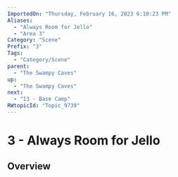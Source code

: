 ```yaml
---
ImportedOn: "Thursday, February 16, 2023 6:10:23 PM"
Aliases:
  - "Always Room for Jello"
  - "Area 3"
Category: "Scene"
Prefix: "3"
Tags:
  - "Category/Scene"
parent:
  - "The Swampy Caves"
up:
  - "The Swampy Caves"
next:
  - "13 - Base Camp"
RWtopicId: "Topic_9739"
---
```

# 3 - Always Room for Jello
## Overview
